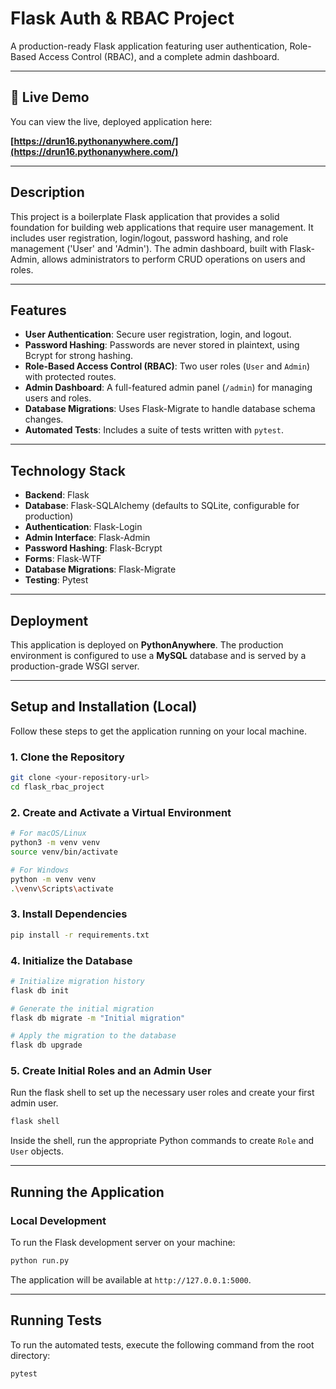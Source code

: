 # Flask Auth & RBAC Project

A production-ready Flask application featuring user authentication, Role-Based Access Control (RBAC), and a complete admin dashboard.

---

## 🚀 Live Demo

You can view the live, deployed application here:

**[https://drun16.pythonanywhere.com/](https://drun16.pythonanywhere.com/)**



---

## Description

This project is a boilerplate Flask application that provides a solid foundation for building web applications that require user management. It includes user registration, login/logout, password hashing, and role management ('User' and 'Admin'). The admin dashboard, built with Flask-Admin, allows administrators to perform CRUD operations on users and roles.

---

## Features

* **User Authentication**: Secure user registration, login, and logout.
* **Password Hashing**: Passwords are never stored in plaintext, using Bcrypt for strong hashing.
* **Role-Based Access Control (RBAC)**: Two user roles (`User` and `Admin`) with protected routes.
* **Admin Dashboard**: A full-featured admin panel (`/admin`) for managing users and roles.
* **Database Migrations**: Uses Flask-Migrate to handle database schema changes.
* **Automated Tests**: Includes a suite of tests written with `pytest`.

---

## Technology Stack

* **Backend**: Flask
* **Database**: Flask-SQLAlchemy (defaults to SQLite, configurable for production)
* **Authentication**: Flask-Login
* **Admin Interface**: Flask-Admin
* **Password Hashing**: Flask-Bcrypt
* **Forms**: Flask-WTF
* **Database Migrations**: Flask-Migrate
* **Testing**: Pytest

---

## Deployment

This application is deployed on **PythonAnywhere**. The production environment is configured to use a **MySQL** database and is served by a production-grade WSGI server.

---

## Setup and Installation (Local)

Follow these steps to get the application running on your local machine.

### 1. Clone the Repository
```bash
git clone <your-repository-url>
cd flask_rbac_project
```

### 2. Create and Activate a Virtual Environment
```bash
# For macOS/Linux
python3 -m venv venv
source venv/bin/activate

# For Windows
python -m venv venv
.\venv\Scripts\activate
```

### 3. Install Dependencies
```bash
pip install -r requirements.txt
```

### 4. Initialize the Database
```bash
# Initialize migration history
flask db init

# Generate the initial migration
flask db migrate -m "Initial migration"

# Apply the migration to the database
flask db upgrade
```

### 5. Create Initial Roles and an Admin User
Run the flask shell to set up the necessary user roles and create your first admin user.

```bash
flask shell
```
Inside the shell, run the appropriate Python commands to create `Role` and `User` objects.

---

## Running the Application

### Local Development
To run the Flask development server on your machine:
```bash
python run.py
```
The application will be available at `http://127.0.0.1:5000`.

---

## Running Tests

To run the automated tests, execute the following command from the root directory:
```bash
pytest
```